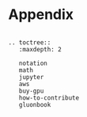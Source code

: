 # Appendix

```eval_rst

.. toctree::
   :maxdepth: 2

   notation
   math
   jupyter
   aws
   buy-gpu
   how-to-contribute
   gluonbook
```
